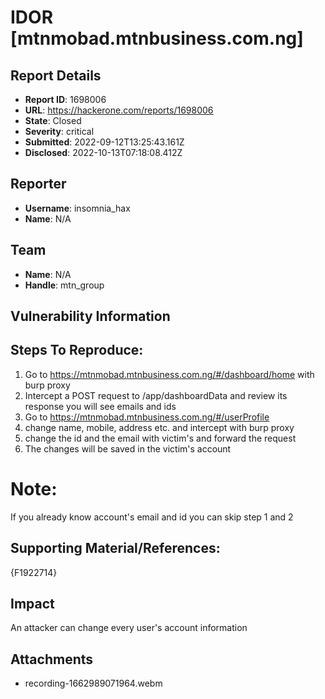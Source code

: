 # IDOR  [mtnmobad.mtnbusiness.com.ng]

## Report Details
- **Report ID**: 1698006
- **URL**: https://hackerone.com/reports/1698006
- **State**: Closed
- **Severity**: critical
- **Submitted**: 2022-09-12T13:25:43.161Z
- **Disclosed**: 2022-10-13T07:18:08.412Z

## Reporter
- **Username**: insomnia_hax
- **Name**: N/A

## Team
- **Name**: N/A
- **Handle**: mtn_group

## Vulnerability Information
## Steps To Reproduce:

  1.  Go to https://mtnmobad.mtnbusiness.com.ng/#/dashboard/home with burp proxy
  1. Intercept a POST request to /app/dashboardData and review its response you will see emails and ids 
  1. Go to https://mtnmobad.mtnbusiness.com.ng/#/userProfile
  1. change name, mobile, address etc. and intercept with burp proxy
  1. change the id and the email with victim's and forward the request
  1. The changes will be saved in the victim's account


# Note:

If you already know account's email and id you can skip step 1 and 2

## Supporting Material/References:

  {F1922714}

## Impact

An attacker can change every user's account information

## Attachments
- recording-1662989071964.webm
